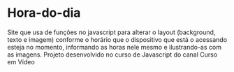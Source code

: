# Hora-do-dia
Site que usa de funções no javascript para alterar o layout (background, texto e imagem) conforme o horário que o dispositivo que está o acessando esteja no momento, informando as horas nele mesmo e ilustrando-as com as imagens. Projeto desenvolvido no curso de Javascript do canal Curso em Vídeo

